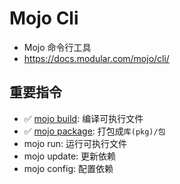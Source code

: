 # Mojo Cli

- Mojo 命令行工具
- https://docs.modular.com/mojo/cli/

## 重要指令

- ✅ [mojo build](https://docs.modular.com/mojo/cli/build.html): 编译可执行文件
- ✅ [mojo package](https://docs.modular.com/mojo/cli/package.html): 打包成`库(pkg)/包`
- mojo run: 运行可执行文件
- mojo update: 更新依赖
- mojo config: 配置依赖
